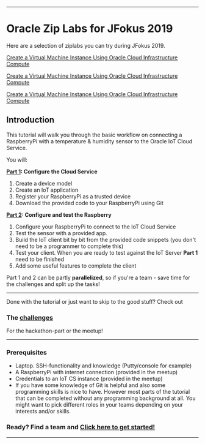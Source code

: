 
----

<!-- img align="center" src="instructions/images/meetupbanner.png" width = "956px" -->

# Oracle Zip Labs for JFokus 2019 #

Here are a selection of ziplabs you can try during JFokus 2019.

[Create a Virtual Machine Instance Using Oracle Cloud Infrastructure Compute](https://github.com/oracle/learning-library/blob/master/ziplabs/oci-vm)

[Create a Virtual Machine Instance Using Oracle Cloud Infrastructure Compute](https://github.com/oracle/learning-library/blob/master/ziplabs/oci-vm)

[Create a Virtual Machine Instance Using Oracle Cloud Infrastructure Compute](https://github.com/oracle/learning-library/blob/master/ziplabs/oci-vm)

## Introduction	##

This tutorial will walk you through the basic workflow on connecting a RaspberryPi with a temperature & humidity sensor to the Oracle IoT Cloud Service.

You will:

**[Part 1](instructions/devicemodel.md): Configure the Cloud Service**
1. Create a device model
2. Create an IoT application
3. Register your RaspberryPi as a trusted device
4. Download the provided code to your RaspberryPi using Git


**[Part 2](instructions/configure.md): Configure and test the Raspberry**
1. Configure your RaspberryPi to connect to the IoT Cloud Service
2. Test the sensor with a provided app.
3. Build the IoT client bit by bit from the provided code snippets (you don't need to be a programmer to complete this)
4. Test your client. When you are ready to test against the IoT Server **Part 1** need to be finished
5. Add some useful features to complete the client

Part 1 and 2 can be partly **parallelized**, so if you're a team - save time for the challenges and split up the tasks! 

----
Done with the tutorial or just want to skip to the good stuff? Check out
### The [challenges](instructions/thechallenges.md) ###

For the hackathon-part or the meetup!

----

### Prerequisites ###

+ Laptop. SSH-functionality and knowledge (Putty/console for example)
+ A RaspberryPi with internet connection (provided in the meetup)
+ Credentials to an IoT CS instance (provided in the meetup)
+ If you have some knowledge of Git is helpful and also some programming skills is nice to have. However most parts of the tutorial that can be completed without any programming background at all. You might want to pick different roles in your teams depending on your interests and/or skills.

### Ready? Find a team and [Click here to get started!](instructions/devicemodel.md) ###

---
